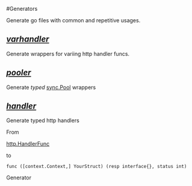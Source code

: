 #Generators

Generate go files with common and repetitive usages.

## *[varhandler](/varhandler)*

Generate wrappers for variing http handler funcs.

## *[pooler](/pooler)*

Generate *typed* [sync.Pool](https://golang.org/pkg/sync/#Pool) wrappers

## *[handler](/handler)*
Generate typed http handlers

From

[http.HandlerFunc](https://golang.org/pkg/net/http/#HandlerFunc)

to
```
func ([context.Context,] YourStruct) (resp interface{}, status int)
```
Generator
